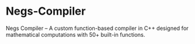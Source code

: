 # Negs-Compiler
Negs Compiler – A custom function-based compiler in C++ designed for mathematical computations with 50+ built-in functions.
